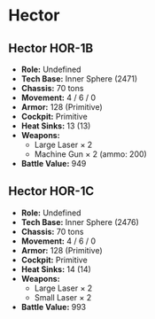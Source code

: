 # Hector
## Hector HOR-1B
- **Role:** Undefined
- **Tech Base:** Inner Sphere (2471)
- **Chassis:** 70 tons
- **Movement:** 4 / 6 / 0
- **Armor:** 128 (Primitive)
- **Cockpit:** Primitive
- **Heat Sinks:** 13 (13)
- **Weapons:**
  - Large Laser × 2
  - Machine Gun × 2 (ammo: 200)
- **Battle Value:** 949

## Hector HOR-1C
- **Role:** Undefined
- **Tech Base:** Inner Sphere (2476)
- **Chassis:** 70 tons
- **Movement:** 4 / 6 / 0
- **Armor:** 128 (Primitive)
- **Cockpit:** Primitive
- **Heat Sinks:** 14 (14)
- **Weapons:**
  - Large Laser × 2
  - Small Laser × 2
- **Battle Value:** 993


